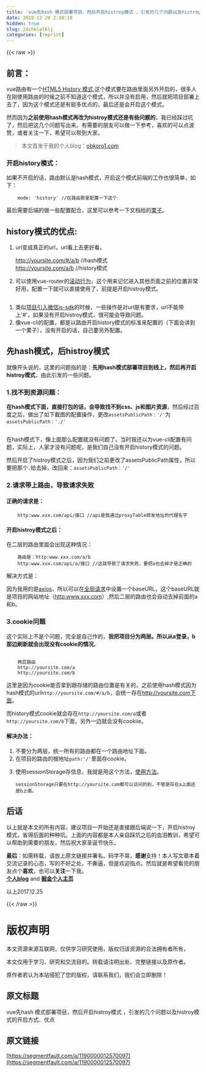 ```yaml
---
title: 'vue先hash 模式部署项目，然后开启histroy模式 ，引发的几个问题以及histroy模式的开启方式、优点' 
date: 2018-12-20 2:30:10
hidden: true
slug: 24zhklel6lj
categories: [reprint]
---
```


{{< raw >}}

                    
<h2 id="articleHeader0">前言：</h2>
<p>vue路由有一个<a href="https://router.vuejs.org/zh-cn/essentials/history-mode.html" rel="nofollow noreferrer" target="_blank">HTML5 History 模式</a>,这个模式要在路由里面另外开启的，很多人在刚使用路由的时候之前不知道这个模式，所以并没有启用，然后就把项目部署上去了，因为这个模式还是有挺多优点的，最后还是会开启这个模式。</p>
<p>然而因为<strong>之前使用hash模式再改为histroy模式还是有些问题的</strong>，我已经踩过坑了，然后把这几个问题写出来。有需要的朋友可以做一下参考，喜欢的可以点波赞，或者关注一下，希望可以帮到大家。</p>
<blockquote>本文首发于我的个人blog：<a href="http://obkoro1.com/" rel="nofollow noreferrer" target="_blank">obkoro1.com</a>
</blockquote>
<h3 id="articleHeader1">开启history模式：</h3>
<p>如果不开启的话，路由默认是hash模式，开启这个模式前端的工作也很简单，如下：</p>
<div class="widget-codetool" style="display:none;">
      <div class="widget-codetool--inner">
      <span class="selectCode code-tool" data-toggle="tooltip" data-placement="top" title="" data-original-title="全选"></span>
      <span type="button" class="copyCode code-tool" data-toggle="tooltip" data-placement="top" data-clipboard-text="    mode: 'history' //在路由那里配置一下这个
" title="" data-original-title="复制"></span>
      <span type="button" class="saveToNote code-tool" data-toggle="tooltip" data-placement="top" title="" data-original-title="放进笔记"></span>
      </div>
      </div><pre class="hljs less"><code>    <span class="hljs-attribute">mode</span>: <span class="hljs-string">'history'</span> <span class="hljs-comment">//在路由那里配置一下这个</span>
</code></pre>
<p>最后需要后端的做一些配置配合，这里可以参考一下文档给的<a href="https://router.vuejs.org/zh-cn/essentials/history-mode.html" rel="nofollow noreferrer" target="_blank">栗子</a>。</p>
<h2 id="articleHeader2">history模式的优点:</h2>
<ol>
<li>url变成真正的url，url看上去更好看。<p><a href="http://yoursite.com/#/a/b" rel="nofollow noreferrer" target="_blank">http://yoursite.com/#/a/b</a>  //hash模式<br><a href="http://yoursite.com/a/b" rel="nofollow noreferrer" target="_blank">http://yoursite.com/a/b</a>  //history模式</p>
</li>
<li>可以使用vue-router的<a href="https://router.vuejs.org/zh-cn/advanced/scroll-behavior.html" rel="nofollow noreferrer" target="_blank">滚动行为</a>，这个用来记忆进入其他页面之前的位置非常好用，配置一下就可以直接使用了，前提是开启histroy模式。</li>
</ol>
<p><span class="img-wrap"><img data-src="/img/remote/1460000012570102?w=1062&amp;h=271" src="https://static.alili.tech/img/remote/1460000012570102?w=1062&amp;h=271" alt="" title="" style="cursor: pointer; display: inline;"></span></p>
<ol>
<li>类似<a href="http://obkoro1.com/2017/12/16/vue-%E9%A1%B9%E7%9B%AE%E5%A6%82%E4%BD%95%E5%BC%95%E5%85%A5%E5%BE%AE%E4%BF%A1sdk%EF%BC%8C%E4%BD%BF%E7%94%A8%E5%BE%AE%E4%BF%A1%E5%88%86%E4%BA%AB%E6%8E%A5%E5%8F%A3/" rel="nofollow noreferrer" target="_blank">项目引入微信js-sdk</a>的时候，一些操作是对url是有要求，url不能带上'#'，如果没有开启histroy模式，很可能会导致问题。</li>
<li>像vue-cli的配置，都是以路由开启history模式的标准来配置的（下面会讲到一个栗子），没有开启的话，自己要另外配置。</li>
</ol>
<h2 id="articleHeader3">先hash模式，后histroy模式</h2>
<p>就像开头说的，这里的问题指的是：<strong>先用hash模式部署项目到线上，然后再开启histroy模式</strong>，由此引发的一些问题。</p>
<h3 id="articleHeader4">1.找不到资源问题：</h3>
<p><strong>在hash模式下面，直接打包的话，会导致找不到css、js和图片资源</strong>，然后经过百度之后，做出了如下截图的配置操作，更改<code>assetsPublicPath：'/'</code>为 <code>assetsPublicPath：'./'</code></p>
<p><span class="img-wrap"><img data-src="/img/remote/1460000012570103" src="https://static.alili.tech/img/remote/1460000012570103" alt="" title="" style="cursor: pointer; display: inline;"></span></p>
<p>在hash模式下，像上面那么配置就没有问题了。当时我还以为vue-cli配置有问题，实际上，人家才没有问题呢，是我们自己没有开启history模式的问题。</p>
<p>然后开启了histroy模式之后，因为我们之前更改了assetsPublicPath属性，所以要把那个<code>.</code>给去掉，改回来：<code>assetsPublicPath：'/'</code></p>
<h3 id="articleHeader5">2.请求带上路由，导致请求失败</h3>
<h4>正确的请求是：</h4>
<div class="widget-codetool" style="display:none;">
      <div class="widget-codetool--inner">
      <span class="selectCode code-tool" data-toggle="tooltip" data-placement="top" title="" data-original-title="全选"></span>
      <span type="button" class="copyCode code-tool" data-toggle="tooltip" data-placement="top" data-clipboard-text="    http:www.xxx.com/api/接口 //api是我通过proxyTable转发地址的代理名字
" title="" data-original-title="复制"></span>
      <span type="button" class="saveToNote code-tool" data-toggle="tooltip" data-placement="top" title="" data-original-title="放进笔记"></span>
      </div>
      </div><pre class="hljs stylus"><code>    http:www<span class="hljs-selector-class">.xxx</span><span class="hljs-selector-class">.com</span>/api/接口 <span class="hljs-comment">//api是我通过proxyTable转发地址的代理名字</span>
</code></pre>
<h4>开启histroy模式之后：</h4>
<p>在二层的路由里面会出现这种情况：</p>
<div class="widget-codetool" style="display:none;">
      <div class="widget-codetool--inner">
      <span class="selectCode code-tool" data-toggle="tooltip" data-placement="top" title="" data-original-title="全选"></span>
      <span type="button" class="copyCode code-tool" data-toggle="tooltip" data-placement="top" data-clipboard-text="    路由是：http:www.xxx.com/a/b
    http:www.xxx.com/api/a/接口 //这就导致了请求失败，要把a也去掉才是正确的
" title="" data-original-title="复制"></span>
      <span type="button" class="saveToNote code-tool" data-toggle="tooltip" data-placement="top" title="" data-original-title="放进笔记"></span>
      </div>
      </div><pre class="hljs stylus"><code>    路由是：http:www<span class="hljs-selector-class">.xxx</span><span class="hljs-selector-class">.com</span>/a/<span class="hljs-selector-tag">b</span>
    http:www<span class="hljs-selector-class">.xxx</span><span class="hljs-selector-class">.com</span>/api/a/接口 <span class="hljs-comment">//这就导致了请求失败，要把a也去掉才是正确的</span>
</code></pre>
<p>解决方式是：</p>
<p>因为我用的是<a href="https://www.kancloud.cn/yunye/axios/234845" rel="nofollow noreferrer" target="_blank">axios</a>，所以可以在<a href="https://juejin.im/post/59fd982c6fb9a045170490df" rel="nofollow noreferrer" target="_blank">全局请求</a>中设置一个baseURL，这个baseURL就是项目的网站地址（<a href="http:www.xxx.com">http:www.xxx.com</a>）,然后二层的路由也会自动去掉前面的a和b。</p>
<h3 id="articleHeader6">3.cookie问题</h3>
<p>这个实际上不是个问题，完全是自己作的，<strong>我把项目分为两层。所以从a登录，b那边刷新就会出现没有cookie的情况</strong>。</p>
<div class="widget-codetool" style="display:none;">
      <div class="widget-codetool--inner">
      <span class="selectCode code-tool" data-toggle="tooltip" data-placement="top" title="" data-original-title="全选"></span>
      <span type="button" class="copyCode code-tool" data-toggle="tooltip" data-placement="top" data-clipboard-text="
    两层路由
    http://yoursite.com/a
    http://yoursite.com/b
" title="" data-original-title="复制"></span>
      <span type="button" class="saveToNote code-tool" data-toggle="tooltip" data-placement="top" title="" data-original-title="放进笔记"></span>
      </div>
      </div><pre class="hljs dts"><code>
    两层路由
<span class="hljs-symbol">    http:</span><span class="hljs-comment">//yoursite.com/a</span>
<span class="hljs-symbol">    http:</span><span class="hljs-comment">//yoursite.com/b</span>
</code></pre>
<p>这里是因为cookie能否拿到跟存储的路由位置是有关的，之前使用hash模式因为hash模式的url<code>http://yoursite.com/#/a/b</code>，会统一存在<a href="http://yoursite.com%E4%B8%8B%E9%9D%A2" rel="nofollow noreferrer" target="_blank">http://yoursite.com下面</a>。</p>
<p>而history模式cookie就会存在<code>http://yoursite.com/a</code>或者<code>http://yoursite.com/b</code>下面，另外一边就会没有cookiie。</p>
<h4>解决办法：</h4>
<ol>
<li>不要分为两层，统一所有的路由都在一个路由地址下面。</li>
<li>在项目的路由的根地址<code>path:'/'</code>里面存cookie。</li>
<li>
<p>使用sessionStorage存信息，我就是用这个方法，<a href="http://obkoro1.com/2017/11/25/cookie%E3%80%81localStorage%E5%92%8CsessionStorage%20%E4%B8%89%E8%80%85%E4%B9%8B%E9%97%B4%E7%9A%84%E5%8C%BA%E5%88%AB%E4%BB%A5%E5%8F%8A%E5%AD%98%E5%82%A8%E3%80%81%E8%8E%B7%E5%8F%96%E3%80%81%E5%88%A0%E9%99%A4%E7%AD%89%E4%BD%BF%E7%94%A8%E6%96%B9%E5%BC%8F/" rel="nofollow noreferrer" target="_blank">使用方法</a>。</p>
<div class="widget-codetool" style="display:none;">
      <div class="widget-codetool--inner">
      <span class="selectCode code-tool" data-toggle="tooltip" data-placement="top" title="" data-original-title="全选"></span>
      <span type="button" class="copyCode code-tool" data-toggle="tooltip" data-placement="top" data-clipboard-text="sessionStorage只要在http://yoursite.com都可以访问的到，不管是存在a上面还是b上面。
" title="" data-original-title="复制"></span>
      <span type="button" class="saveToNote code-tool" data-toggle="tooltip" data-placement="top" title="" data-original-title="放进笔记"></span>
      </div>
      </div><pre class="hljs groovy"><code>sessionStorage只要在<span class="hljs-string">http:</span><span class="hljs-comment">//yoursite.com都可以访问的到，不管是存在a上面还是b上面。</span>
</code></pre>
</li>
</ol>
<h2 id="articleHeader7">后话</h2>
<p>以上就是本文的所有内容，建议项目一开始还是直接跟后端说一下，开启histroy模式，省得后面的种种坑。上面的内容都是本人亲自踩坑之后的血泪教训，希望可以帮助到需要的朋友，然后祝大家圣诞节快乐。</p>
<p><strong>最后</strong>：如需转载，请放上原文链接并署名。码字不易，<strong>感谢</strong>支持！本人写文章本着交流记录的心态，写的不好之处，不撕逼，但是欢迎指点。然后就是希望看完的朋友点个<strong>喜欢</strong>，也可以<strong>关注</strong>一下我。<br><strong><a href="http://obkoro1.com/" rel="nofollow noreferrer" target="_blank">个人blog</a></strong> and <strong><a href="https://juejin.im/user/58714f0eb123db4a2eb95372" rel="nofollow noreferrer" target="_blank">掘金个人主页</a></strong>  </p>
<p>以上2017.12.25</p>

                
{{< /raw >}}

# 版权声明
本文资源来源互联网，仅供学习研究使用，版权归该资源的合法拥有者所有，

本文仅用于学习、研究和交流目的。转载请注明出处、完整链接以及原作者。

原作者若认为本站侵犯了您的版权，请联系我们，我们会立即删除！

## 原文标题
vue先hash 模式部署项目，然后开启histroy模式 ，引发的几个问题以及histroy模式的开启方式、优点

## 原文链接
[https://segmentfault.com/a/1190000012570097](https://segmentfault.com/a/1190000012570097)

